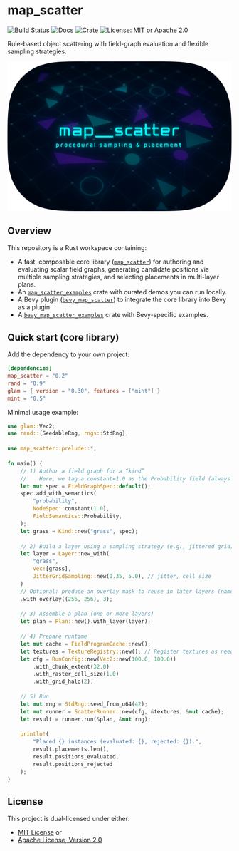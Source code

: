 # map_scatter

[![Build Status](https://github.com/morgenthum/map_scatter/actions/workflows/ci.yml/badge.svg)](https://github.com/morgenthum/map_scatter/actions/workflows/ci.yml)
[![Docs](https://docs.rs/map_scatter/badge.svg)](https://docs.rs/map_scatter)
[![Crate](https://img.shields.io/crates/v/map_scatter.svg)](https://crates.io/crates/map_scatter)
[![License: MIT or Apache 2.0](https://img.shields.io/badge/License-MIT%20or%20Apache2-blue.svg)](#license)

Rule-based object scattering with field-graph evaluation and flexible sampling strategies.

![logo](./logo.png)

## Overview

This repository is a Rust workspace containing:

- A fast, composable core library ([`map_scatter`](./crates/map_scatter/)) for authoring and evaluating scalar field graphs, generating candidate positions via multiple sampling strategies, and selecting placements in multi-layer plans.
- An [`map_scatter_examples`](./crates/map_scatter_examples) crate with curated demos you can run locally.
- A Bevy plugin ([`bevy_map_scatter`](./crates/bevy_map_scatter/)) to integrate the core library into Bevy as a plugin.
- A [`bevy_map_scatter_examples`](./crates/bevy_map_scatter_examples) crate with Bevy-specific examples.

## Quick start (core library)

Add the dependency to your own project:

````toml
[dependencies]
map_scatter = "0.2"
rand = "0.9"
glam = { version = "0.30", features = ["mint"] }
mint = "0.5"
````

Minimal usage example:

````rust
use glam::Vec2;
use rand::{SeedableRng, rngs::StdRng};

use map_scatter::prelude::*;

fn main() {
    // 1) Author a field graph for a “kind”
    //    Here, we tag a constant=1.0 as the Probability field (always placeable).
    let mut spec = FieldGraphSpec::default();
    spec.add_with_semantics(
        "probability",
        NodeSpec::constant(1.0),
        FieldSemantics::Probability,
    );
    let grass = Kind::new("grass", spec);

    // 2) Build a layer using a sampling strategy (e.g., jittered grid)
    let layer = Layer::new_with(
        "grass",
        vec![grass],
        JitterGridSampling::new(0.35, 5.0), // jitter, cell_size
    )
    // Optional: produce an overlay mask to reuse in later layers (name: "mask_grass")
    .with_overlay((256, 256), 3);

    // 3) Assemble a plan (one or more layers)
    let plan = Plan::new().with_layer(layer);

    // 4) Prepare runtime
    let mut cache = FieldProgramCache::new();
    let textures = TextureRegistry::new(); // Register textures as needed
    let cfg = RunConfig::new(Vec2::new(100.0, 100.0))
        .with_chunk_extent(32.0)
        .with_raster_cell_size(1.0)
        .with_grid_halo(2);

    // 5) Run
    let mut rng = StdRng::seed_from_u64(42);
    let mut runner = ScatterRunner::new(cfg, &textures, &mut cache);
    let result = runner.run(&plan, &mut rng);

    println!(
        "Placed {} instances (evaluated: {}, rejected: {}).",
        result.placements.len(),
        result.positions_evaluated,
        result.positions_rejected
    );
}
````

## License

This project is dual-licensed under either:
- [MIT License](./LICENSE-MIT) or
- [Apache License, Version 2.0](./LICENSE-APACHE)
